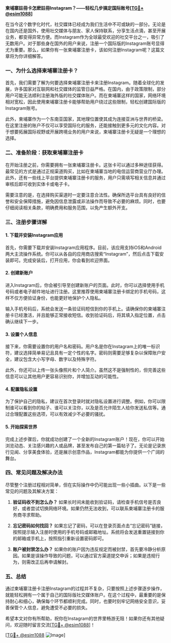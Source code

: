 **柬埔寨註冊卡怎麽註冊Instagram？——轻松几步搞定国际账号[[TG💪+ @esim1088](https://t.me/s/esim1088)]**

在当今这个数字化时代，社交媒体已经成为我们生活中不可或缺的一部分。无论是在国内还是国外，使用社交媒体与朋友、家人保持联系，分享生活点滴，甚至开展业务，都变得异常方便。而Instagram作为全球最受欢迎的社交平台之一，吸引了无数用户。对于那些身在国外的用户来说，注册一个国际版的Instagram账号显得尤为重要。那么，如果你有一张柬埔寨注册卡，该如何注册Instagram呢？这篇文章将为你详细解答。

### 一、为什么选择柬埔寨注册卡？

首先，我们需要了解为何要选择柬埔寨注册卡来注册Instagram。随着全球化的发展，许多国家对互联网和社交媒体的监管日益严格。在国内，由于政策限制，部分用户可能无法顺利注册海外版的社交媒体账户。而在柬埔寨这样的国家，网络环境相对宽松，因此使用柬埔寨注册卡能够帮助用户绕过这些限制，轻松创建国际版的Instagram账号。

此外，柬埔寨作为一个东南亚国家，其地理位置使其成为连接亚洲与世界的桥梁。在这里注册的账户不仅可以享受国际化的服务，还能接触到更多元的文化内容。对于想要拓展国际视野或开展跨境业务的用户来说，柬埔寨注册卡无疑是一个理想的选择。

### 二、准备阶段：获取柬埔寨注册卡

在开始注册之前，你需要拥有一张柬埔寨注册卡。这张卡可以通过多种途径获得。最常见的方式是通过正规渠道购买，比如在柬埔寨当地的电信运营商营业厅办理。此外，还有一些线上平台提供柬埔寨注册卡的服务，用户只需填写相关信息并通过审核后即可收到实体卡或电子卡。

需要注意的是，在选择购买渠道时一定要注意合法性。确保所选平台具有良好的信誉和安全保障措施，避免因信息泄露或非法操作而导致不必要的麻烦。同时，也要仔细阅读相关条款，明确费用和服务范围，以免产生额外开支。

### 三、注册步骤详解

#### 1. 下载并安装Instagram应用

首先，你需要下载并安装Instagram应用程序。目前，该应用支持iOS和Android两大主流操作系统。你可以从各自的应用商店搜索“Instagram”，然后点击下载安装即可。完成安装后，打开应用，你会看到欢迎界面。

#### 2. 创建新账户

进入Instagram后，你会被引导至创建新账户的页面。此时，你可以选择使用手机号码或者电子邮件地址进行注册。这里推荐使用柬埔寨注册卡绑定的手机号码，这样不仅方便验证身份，也能更好地保护个人隐私。

输入手机号码后，系统会发送一条验证码短信到你的手机上。请确保你的柬埔寨注册卡已经激活，并且能够正常接收短信。收到验证码后，将其填入指定位置，点击确认继续下一步。

#### 3. 设置个人信息

接下来，你需要设置你的用户名和密码。用户名是你在Instagram上的唯一标识符，建议选择简单易记且具有一定个性的名字。密码则需要足够复杂以保障账户安全，建议包含大小写字母、数字以及特殊字符。

此外，你还可以上传一张头像照片和个人简介。虽然这不是强制性的，但完善这些信息可以让其他用户更容易识别你，并增加互动的可能性。

#### 4. 配置隐私设置

为了保护自己的隐私，建议在首次登录时就对隐私设置进行调整。例如，你可以限制谁可以看到你的帖子、谁可以关注你，以及是否允许陌生人给你发送私信等。通过合理配置这些选项，可以有效减少不必要的骚扰。

#### 5. 开始探索世界

完成上述步骤后，你就成功创建了一个全新的Instagram账户！现在，你可以开始浏览动态、关注感兴趣的人或品牌，甚至发布自己的第一篇帖子了。无论是记录旅行见闻、分享美食体验，还是展示创意作品，Instagram都能为你提供一个广阔的舞台。

### 四、常见问题及解决办法

尽管整个注册过程相对简单，但在实际操作中仍可能出现一些小插曲。以下是一些常见的问题及其解决方案：

1. **验证码收不到怎么办？**
   如果长时间未能收到验证码，请检查手机信号是否良好，或者尝试切换网络环境。如果仍然无法收到，可以联系柬埔寨注册卡的服务商寻求帮助。

2. **忘记密码如何找回？**
   如果忘记了密码，可以在登录页面点击“忘记密码”链接，按照提示输入注册时使用的手机号码或邮箱地址。系统将会发送重置链接到你的邮箱或手机上，按照指引重新设置密码即可。

3. **账户被封禁怎么办？**
   如果你的账户因为违反规定而被封禁，首先要冷静分析原因。如果是误操作导致的问题，可以通过官方渠道提交申诉；如果是违规行为，则需改正后再申请解封。

### 五、总结

通过柬埔寨注册卡注册Instagram的过程并不复杂，只要按照上述步骤逐步操作，就能轻松拥有一个属于自己的国际版社交媒体账户。在这个过程中，最重要的是保持耐心和细心，确保每个环节都顺利完成。同时，也要时刻牢记网络安全意识，妥善保管个人信息，避免遭受不必要的损失。

希望本文对你有所帮助，祝你在Instagram的世界里畅游无阻！如果你还有其他疑问，欢迎随时留言交流[[TG💪+ @esim1088](https://t.me/s/esim1088)]！

[[TG💪+ @esim1088](https://t.me/s/esim1088) ![Image](https://i.postimg.cc/4NQfJmqS/Snipaste-2025-05-13-00-14-12.png)]